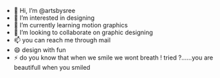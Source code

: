 - 👋 Hi, I’m @artsbysree
- 👀 I’m interested in designing
- 🌱 I’m currently learning motion graphics
- 💞️ I’m looking to collaborate on graphic designing
- 📫 you can reach me through mail
- 😄 design with fun
- ⚡ do you know that when we smile we wont breath ! tried ?......you are beautifull when you smiled


